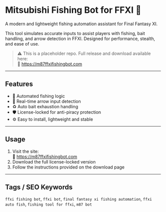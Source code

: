 # Mitsubishi Fishing Bot for FFXI 🎣

A modern and lightweight fishing automation assistant for Final Fantasy XI.

This tool simulates accurate inputs to assist players with fishing, bait handling, and arrow detection in FFXI. Designed for performance, stealth, and ease of use.

> ⚠️ This is a placeholder repo. Full release and download available here:  
> 🔗 https://m87ffxifishingbot.com

---

## Features

- 🎣 Automated fishing logic
- 🎯 Real-time arrow input detection
- ♻️ Auto bait exhaustion handling
- 🛡️ License-locked for anti-piracy protection
- ⚙️ Easy to install, lightweight and stable

---

## Usage

1. Visit the site:  
   🔗 https://m87ffxifishingbot.com  
2. Download the full license-locked version
3. Follow the instructions provided on the download page

---

## Tags / SEO Keywords

`ffxi fishing bot`, `ffxi bot`, `final fantasy xi fishing automation`, `ffxi auto fish`, `fishing tool for ffxi`, `m87 bot`
